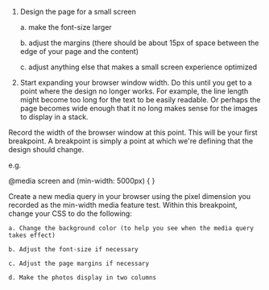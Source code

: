 1. Design the page for a small screen

    a. make the font-size larger

    b. adjust the margins (there should be about 15px of space between the edge of your page and the content)

    c. adjust anything else that makes a small screen experience optimized
    
2. Start expanding your browser window width. Do this until you get to a point where the design no longer works. For example, the line length might become too long for the text to be easily readable. Or perhaps the page becomes wide enough that it no long makes sense for the images to display in a stack.

Record the width of the browser window at this point. This will be your first breakpoint. A breakpoint is simply a point at which we're defining that the design should change.

e.g.

@media screen and (min-width: 5000px) {
    <!-- insert css for larger than 5000px width here -->
}

Create a new media query in your browser using the pixel dimension you recorded as the min-width media feature test. Within this breakpoint, change your CSS to do the following:

    a. Change the background color (to help you see when the media query takes effect)
    
    b. Adjust the font-size if necessary
    
    c. Adjust the page margins if necessary
    
    d. Make the photos display in two columns